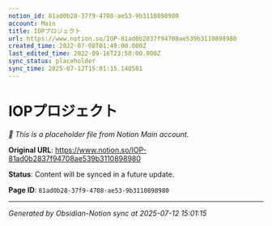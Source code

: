 ```yaml
---
notion_id: 81ad0b28-37f9-4708-ae53-9b3110898980
account: Main
title: IOPプロジェクト
url: https://www.notion.so/IOP-81ad0b2837f94708ae539b3110898980
created_time: 2022-07-08T01:49:00.000Z
last_edited_time: 2022-09-16T23:58:00.000Z
sync_status: placeholder
sync_time: 2025-07-12T15:01:15.140581
---
```


# IOPプロジェクト

*🔄 This is a placeholder file from Notion Main account.*

**Original URL**: https://www.notion.so/IOP-81ad0b2837f94708ae539b3110898980

**Status**: Content will be synced in a future update.

**Page ID**: `81ad0b28-37f9-4708-ae53-9b3110898980`

---

*Generated by Obsidian-Notion sync at 2025-07-12 15:01:15*
